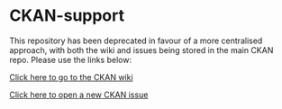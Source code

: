 CKAN-support
============

This repository has been deprecated in favour of a more centralised approach, with both the wiki and issues being stored in the main CKAN repo. Please use the links below:

[Click here to go to the CKAN wiki](https://github.com/KSP-CKAN/CKAN/wiki)

[Click here to open a new CKAN issue](https://github.com/KSP-CKAN/CKAN/issues/new)
